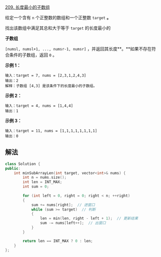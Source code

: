 [209. 长度最小的子数组](https://leetcode.cn/problems/minimum-size-subarray-sum/)

给定一个含有 `n` 个正整数的数组和一个正整数 `target` **。**

找出该数组中满足其总和大于等于 `target` 的长度最小的 

**子数组**

`[numsl, numsl+1, ..., numsr-1, numsr]` ，并返回其长度**。**如果不存在符合条件的子数组，返回 `0` 。



 

**示例 1：**

```
输入：target = 7, nums = [2,3,1,2,4,3]
输出：2
解释：子数组 [4,3] 是该条件下的长度最小的子数组。
```

**示例 2：**

```
输入：target = 4, nums = [1,4,4]
输出：1
```

**示例 3：**

```
输入：target = 11, nums = [1,1,1,1,1,1,1,1]
输出：0
```

 

## 解法

```cc
class Solution {
public:
    int minSubArrayLen(int target, vector<int>& nums) {
        int n = nums.size();
        int len = INT_MAX;
        int sum = 0;
        
        for (int left = 0, right = 0; right < n; ++right)
        {
            sum += nums[right];  // 进窗口
            while (sum >= target)  // 判断
            {
                len = min(len, right - left + 1);  // 更新结果
                sum -= nums[left++];  // 出窗口
            }
        }

        return len == INT_MAX ? 0 : len;
    }
};
```

